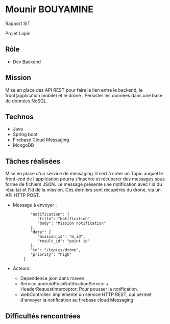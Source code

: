 # Mounir BOUYAMINE
Rapport SIT 

Projet Lapin

## Rôle

* Dev Backend

## Mission

Mise en place des API REST pour faire le lien entre le backend, le front(application mobile) et le drône . Persister les données dans une base de données NoSQL.

## Technos

* Java
* Spring boot
* Firebase Cloud Messaging
* MongoDB


## Tâches réalisées

Mise en place d'un service de messaging. Il sert à créer un Topic auquel le front-end de l'application pourra s'inscrire et récuperer des messages sous forme de fichiers JSON. Le message présente une notification avec l'id du résultat et l'id de la mission. Ces dernièrs sont récupérés du drone, via un API HTTP POST.

* Message à envoyer : 
``` {
           "notification": {
              "title": "Notification",
              "body": "Mission notification"
           },
           "data": {
              "mission_id": "m_id",
              "result_id": "point id"
           },
           "to": "/topics/drone",
           "priority": "high"
        }
```
* Acteurs:

  - Dependence json dans maven
  - Service androidPushNotificationService + HeaderRequestInterceptor: Pour pousser la notification.
  - webController: implémente un service HTTP REST, qui permet d'envoyer la notification au firebase cloud Messaging 

## Difficultés rencontrées

